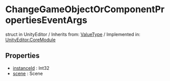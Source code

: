 # ChangeGameObjectOrComponentPropertiesEventArgs
struct in UnityEditor
 / Inherits from: <a href="https://docs.unity3d.com/6000.2/Documentation/ScriptReference/ValueType.html">ValueType</a> / Implemented in: <a href="https://docs.unity3d.com/6000.2/Documentation/ScriptReference/UnityEditor.CoreModule.html">UnityEditor.CoreModule</a>

## Properties
- <a href="https://docs.unity3d.com/6000.2/Documentation/ScriptReference/ChangeGameObjectOrComponentPropertiesEventArgs-instanceId.html">instanceId</a> : Int32
- <a href="https://docs.unity3d.com/6000.2/Documentation/ScriptReference/ChangeGameObjectOrComponentPropertiesEventArgs-scene.html">scene</a> : Scene
